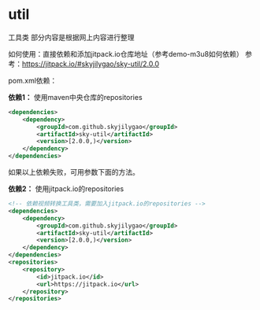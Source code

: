 # util
工具类
部分内容是根据网上内容进行整理

如何使用：直接依赖和添加jitpack.io仓库地址（参考demo-m3u8如何依赖）
参考：https://jitpack.io/#skyjilygao/sky-util/2.0.0

pom.xml依赖：

**依赖1：**
使用maven中央仓库的repositories
```xml
<dependencies>
    <dependency>
  	    <groupId>com.github.skyjilygao</groupId>
  	    <artifactId>sky-util</artifactId>
  	    <version>[2.0.0,)</version>
    </dependency>
</dependencies>
```
如果以上依赖失败，可用参数下面的方法。

**依赖2：**
使用jitpack.io的repositories
```xml
<!-- 依赖视频转换工具类，需要加入jitpack.io的repositories -->
<dependencies>
    <dependency>
  	    <groupId>com.github.skyjilygao</groupId>
  	    <artifactId>sky-util</artifactId>
  	    <version>[2.0.0,)</version>
    </dependency>
</dependencies>
<repositories>
	<repository>
		<id>jitpack.io</id>
		<url>https://jitpack.io</url>
	</repository>
</repositories>
```
